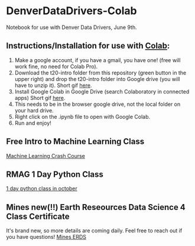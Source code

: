 # DenverDataDrivers-Colab
Notebook for use with Denver Data Drivers, June 9th.


## Instructions/Installation for use with [Colab](https://colab.research.google.com/notebooks/basic_features_overview.ipynb):

1. Make a google account, if you have a gmail, you have one! (free will work fine, no need for Colab Pro).
2. Download the t20-intro folder from this repository (green button in the upper right) and drop the t20-intro folder into Google drive (you will have to unzip it). Short gif [here](https://www.dropbox.com/s/5gde0jgxvclv7bn/github.gif?dl=0).
3. Install Google Colab in Google Drive (search Colaboratory in connected apps) Short gif [here](https://www.dropbox.com/s/nns9lq5se10fshx/colab_install.gif?dl=0).
4. This needs to be in the browser google drive, not the local folder on your hard drive.
5. Right click on the .ipynb file to open with Google Colab.
6. Run and enjoy!


## Free Intro to Machine Learning Class
[Machine Learning Crash Course](https://developers.google.com/machine-learning/crash-course/ml-intro)

## RMAG 1 Day Python Class
[1 day python class in october](https://www.rmag.org/events/2020/10/01/workshops-courses/practical-python-for-earth-scientists-oct.-session/)

## Mines new(!!) Earth Reseources Data Science 4 Class Certificate
It's brand new, so more details are coming daily. Feel free to reach out if you have questions!
[Mines ERDS](https://github.com/zanejobe/Mines-ERDS)
